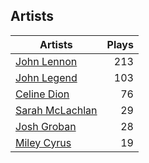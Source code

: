 ## Artists
Artists | Plays 
----- | -----: 
[John Lennon](/artists/john-lennon-972) | 213
[John Legend](/artists/john-legend-36643) | 103
[Celine Dion](/artists/celine-dion-39068) | 76
[Sarah McLachlan](/artists/sarah-mclachlan-89556) | 29
[Josh Groban](/artists/josh-groban-58260) | 28
[Miley Cyrus](/artists/miley-cyrus-42281) | 19

